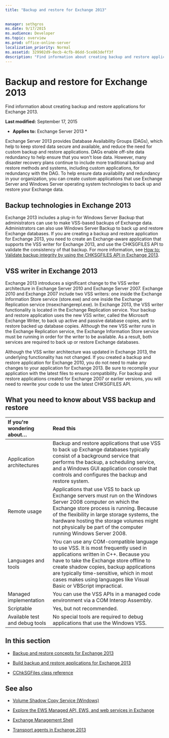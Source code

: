 ```yaml
---
title: "Backup and restore for Exchange 2013"
 
 
manager: sethgros
ms.date: 9/17/2015
ms.audience: Developer
ms.topic: overview
ms.prod: office-online-server
localization_priority: Normal
ms.assetid: 329902d9-0ecb-4cfb-86dd-5ce863deff3f
description: "Find information about creating backup and restore applications for Exchange 2013."
---
```


# Backup and restore for Exchange 2013

Find information about creating backup and restore applications for Exchange 2013.
  
 **Last modified:** September 17, 2015 
  
 * **Applies to:** Exchange Server 2013 * 
  
Exchange Server 2013 provides Database Availability Groups (DAGs), which help to keep stored data secure and available, and reduce the need for custom backup and restore applications. DAGs enable off-site data redundancy to help ensure that you won't lose data. However, many disaster recovery plans continue to include more traditional backup and restore methods and systems, including custom applications, for redundancy with the DAG. To help ensure data availability and redundancy in your organization, you can create custom applications that use Exchange Server and Windows Server operating system technologies to back up and restore your Exchange data.
  
## Backup technologies in Exchange 2013
<a name="bk_plugin"> </a>

Exchange 2013 includes a plug-in for Windows Server Backup that administrators can use to make VSS-based backups of Exchange data. Administrators can also use Windows Server Backup to back up and restore Exchange databases. If you are creating a backup and restore application for Exchange 2013, you need to create an Exchange-aware application that supports the VSS writer for Exchange 2013, and use the CHKSGFILES API to validate the consistency of that backup. For more information, see [How to: Validate backup integrity by using the CHKSGFILES API in Exchange 2013](how-to-validate-backup-integrity-by-using-the-chksgfiles-api-in-exchange-2013.md).
  
## VSS writer in Exchange 2013
<a name="bk_vsswriter"> </a>

Exchange 2013 introduces a significant change to the VSS writer architecture in Exchange Server 2010 and Exchange Server 2007. Exchange 2010 and Exchange 2007 include two VSS writers: one inside the Exchange Information Store service (store.exe) and one inside the Exchange Replication service (msexchangerepl.exe). In Exchange 2013, the VSS writer functionality is located in the Exchange Replication service. Your backup and restore application uses the new VSS writer, called the Microsoft Exchange Writer, to back up active and passive database copies, and to restore backed up database copies. Although the new VSS writer runs in the Exchange Replication service, the Exchange Information Store service must be running in order for the writer to be available. As a result, both services are required to back up or restore Exchange databases.
  
Although the VSS writer architecture was updated in Exchange 2013, the underlying functionality has not changed. If you created a backup and restore application for Exchange 2010, you do not need to make any changes to your application for Exchange 2013. Be sure to recompile your application with the latest files to ensure compatibility. For backup and restore applications created for Exchange 2007 or earlier versions, you will need to rewrite your code to use the latest CHKSGFILES API.
  
## What you need to know about VSS backup and restore
<a name="bk_vsswriter"> </a>

|**If you're wondering about…**|**Read this**|
|:-----|:-----|
|Application architectures  <br/> |Backup and restore applications that use VSS to back up Exchange databases typically consist of a background service that performs the backup, a scheduling service, and a Windows GUI application console that controls and configures the backup and restore system.  <br/> |
|Remote usage  <br/> |Applications that use VSS to back up Exchange servers must run on the Windows Server 2008 computer on which the Exchange store process is running. Because of the flexibility in large storage systems, the hardware hosting the storage volumes might not physically be part of the computer running Windows Server 2008.  <br/> |
|Languages and tools  <br/> |You can use any COM-compatible language to use VSS. It is most frequently used in applications written in C++. Because you have to take the Exchange store offline to create shadow copies, backup applications are typically time-sensitive, which in most cases makes using languages like Visual Basic or VBScript impractical.  <br/> |
|Managed implementation  <br/> |You can use the VSS APIs in a managed code environment via a COM Interop Assembly.  <br/> |
|Scriptable  <br/> |Yes, but not recommended.  <br/> |
|Available test and debug tools  <br/> |No special tools are required to debug applications that use the Windows VSS.  <br/> |
   
## In this section
<a name="bk_inthissection"> </a>

- [Backup and restore concepts for Exchange 2013](backup-and-restore-concepts-for-exchange-2013.md)
    
- [Build backup and restore applications for Exchange 2013](build-backup-and-restore-applications-for-exchange-2013.md)
    
- [CChkSGFiles class reference](cchksgfiles-class-reference.md)
    
## See also
<a name="bk_addresources"> </a>

- [Volume Shadow Copy Service (Windows)](http://msdn.microsoft.com/en-us/library/windows/desktop/bb968832%28v=vs.85%29.aspx)
    
- [Explore the EWS Managed API, EWS, and web services in Exchange](http://msdn.microsoft.com/library/53553207-ff98-4fdb-8716-4ae02fee83bf%28Office.15%29.aspx)
    
- [Exchange Management Shell](http://msdn.microsoft.com/library/8cc0c4fa-9e13-45cb-88da-0486f2ac1bd0%28Office.15%29.aspx)
    
- [Transport agents in Exchange 2013](http://msdn.microsoft.com/library/36d63aa6-1b72-4670-b5c3-da685f3017cb%28Office.15%29.aspx)
    

